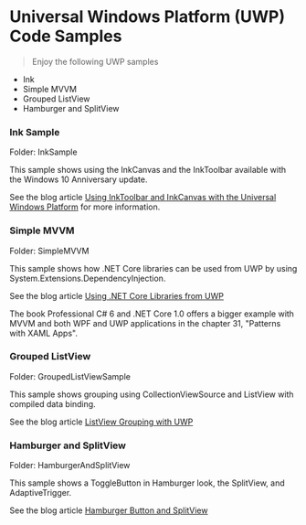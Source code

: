 # Universal Windows Platform (UWP) Code Samples

> Enjoy the following UWP samples

* Ink
* Simple MVVM
* Grouped ListView
* Hamburger and SplitView

### Ink Sample

Folder: InkSample

This sample shows using the InkCanvas and the InkToolbar available with the Windows 10 Anniversary update.

See the blog article [Using InkToolbar and InkCanvas with the Universal Windows Platform](https://csharp.christiannagel.com/2016/08/04/ink/ "InkToolbar and InkCanvas") for more information.

### Simple MVVM

Folder: SimpleMVVM

This sample shows how .NET Core libraries can be used from UWP by using System.Extensions.DependencyInjection.

See the blog article [Using .NET Core Libraries from UWP](https://csharp.christiannagel.com/2016/05/23/netcore-uwp/ "Using .NET Core Libraries")

The book Professional C# 6 and .NET Core 1.0 offers a bigger example with MVVM and both WPF and UWP applications in the chapter 31, "Patterns with XAML Apps".

### Grouped ListView

Folder: GroupedListViewSample

This sample shows grouping using CollectionViewSource and ListView with compiled data binding.

See the blog article [ListView Grouping with UWP](https://csharp.christiannagel.com/2016/08/29/uwpgrouping/ "ListView Grouping")

### Hamburger and SplitView

Folder: HamburgerAndSplitView

This sample shows a ToggleButton in Hamburger look, the SplitView, and AdaptiveTrigger.

See the blog article [Hamburger Button and SplitView](https://csharp.christiannagel.com/2016/09/29/hamburgerandsplitview/ "Hamburger and SplitView")